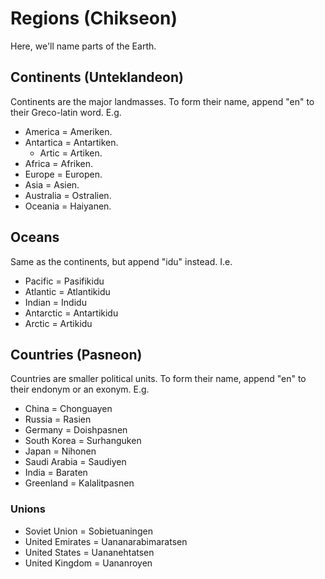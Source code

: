 # Regions (Chikseon)
Here, we'll name parts of the Earth.

## Continents (Unteklandeon)
Continents are the major landmasses. To form their name, append "en" to their Greco-latin word. E.g.

- America = Ameriken.
- Antartica = Antartiken.
  - Artic = Artiken.
- Africa = Afriken.
- Europe = Europen.
- Asia = Asien.
- Australia = Ostralien.
- Oceania = Haiyanen.

## Oceans
Same as the continents, but append "idu" instead. I.e.

- Pacific = Pasifikidu
- Atlantic = Atlantikidu
- Indian = Indidu
- Antarctic = Antartikidu
- Arctic = Artikidu

## Countries (Pasneon)
Countries are smaller political units. To form their name, append "en" to their endonym or an exonym. E.g.

- China = Chonguayen
- Russia = Rasien
- Germany = Doishpasnen
- South Korea = Surhanguken
- Japan = Nihonen
- Saudi Arabia = Saudiyen
- India = Baraten
- Greenland = Kalalitpasnen

### Unions
- Soviet Union = Sobietuaningen
- United Emirates = Uananarabimaratsen
- United States = Uananehtatsen
- United Kingdom = Uananroyen
